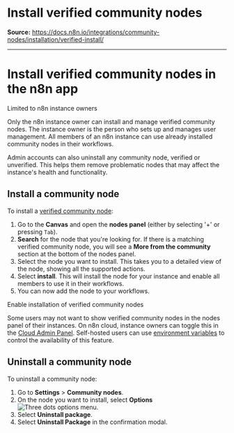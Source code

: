 # Install verified community nodes

**Source:** https://docs.n8n.io/integrations/community-nodes/installation/verified-install/

---

# Install verified community nodes in the n8n app

Limited to n8n instance owners

Only the n8n instance owner can install and manage verified community nodes. The instance owner is the person who sets up and manages user management. All members of an n8n instance can use already installed community nodes in their workflows.

Admin accounts can also uninstall any community node, verified or unverified. This helps them remove problematic nodes that may affect the instance's health and functionality.

## Install a community node

To install a [verified community node](../../../creating-nodes/deploy/submit-community-nodes/#submit-your-node-for-verification-by-n8n):

1. Go to the **Canvas** and open the **nodes panel** (either by selecting '+' or pressing `Tab`).
2. **Search** for the node that you're looking for. If there is a matching verified community node, you will see a **More from the community** section at the bottom of the nodes panel.
3. Select the node you want to install. This takes you to a detailed view of the node, showing all the supported actions.
4. Select **install**. This will install the node for your instance and enable all members to use it in their workflows.
5. You can now add the node to your workflows.

Enable installation of verified community nodes

Some users may not want to show verified community nodes in the nodes panel of their instances. On n8n cloud, instance owners can toggle this in the [Cloud Admin Panel](../../../../manage-cloud/cloud-admin-dashboard/). Self-hosted users can use [environment variables](../../../../hosting/configuration/environment-variables/nodes/) to control the availability of this feature.

## Uninstall a community node

To uninstall a community node:

1. Go to **Settings** > **Community nodes**.
2. On the node you want to install, select **Options** ![Three dots options menu](../../../../_images/common-icons/three-dot-options-menu.png).
3. Select **Uninstall package**.
4. Select **Uninstall Package** in the confirmation modal.
